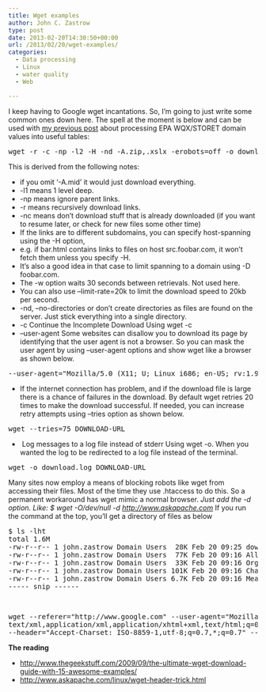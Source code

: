 ```yaml
---
title: Wget examples
author: John C. Zastrow
type: post
date: 2013-02-20T14:30:50+00:00
url: /2013/02/20/wget-examples/
categories:
  - Data processing
  - Linux
  - water quality
  - Web

---
```

I keep having to Google wget incantations. So, I&#8217;m going to just write some common ones down here. The spell at the moment is below and can be used with <a title="Importing EPA WQX Domains into MySQL Tables" href="http://northredoubt.com/n/2013/02/19/importing-epa-wqx-domains-into-mysql-tables/" target="_blank">my previous post</a> about processing EPA WQX/STORET domain values into useful tables:

<pre>wget -r -c -np -l2 -H -nd -A.zip,.xslx -erobots=off -o download.log --user-agent="Mozilla/5.0 (X11; U; Linux i686; en-US; rv:1.9.0.3) Gecko/2008092416 Firefox/3.0.3" http://www.epa.gov/storet/wqx/wqx_getdomainvalueswebservice.html</pre>

This is derived from the following notes:

  * if you omit ‘-A.mid’ it would just download everything.
  * -l1 means 1 level deep.
  * -np means ignore parent links.
  * -r means recursively download links.
  * -nc means don’t download stuff that is already downloaded (if you want to resume later, or check for new files some other time)
  * If the links are to different subdomains, you can specify host-spanning using the -H option,
  * e.g. if bar.html contains links to files on host src.foobar.com, it won&#8217;t fetch them unless you specify -H.
  * It&#8217;s also a good idea in that case to limit spanning to a domain using -D foobar.com.
  * The -w option waits 30 seconds between retrievals. Not used here.
  * You can also use &#8211;limit-rate=20k to limit the download speed to 20kb per second.
  * -nd, &#8211;no-directories or don&#8217;t create directories as files are found on the server. Just stick everything into a single directory.
  * -c Continue the Incomplete Download Using wget -c
  * &#8211;user-agent Some websites can disallow you to download its page by identifying that the user agent is not a browser. So you can mask the user agent by using –user-agent options and show wget like a browser as shown below.

<pre>--user-agent="Mozilla/5.0 (X11; U; Linux i686; en-US; rv:1.9.0.3) Gecko/2008092416 Firefox/3.0.3" URL-TO-DOWNLOAD</pre>

  * If the internet connection has problem, and if the download file is large there is a chance of failures in the download. By default wget retries 20 times to make the download successful. If needed, you can increase retry attempts using –tries option as shown below.

<pre>wget --tries=75 DOWNLOAD-URL</pre>

  *  Log messages to a log file instead of stderr Using wget -o. When you wanted the log to be redirected to a log file instead of the terminal.

<pre>wget -o download.log DOWNLOAD-URL</pre>

Many sites now employ a means of blocking robots like wget from accessing their files. Most of the time they use .htaccess to do this. So a permanent workaround has wget mimic a normal browser. _Just add the -d option. Like: $ wget -O/dev/null -d http://www.askapache.com_ If you run the command at the top, you&#8217;ll get a directory of files as below

<pre>$ ls -lht
total 1.6M
-rw-r--r-- 1 john.zastrow Domain Users  28K Feb 20 09:25 download.log
-rw-r--r-- 1 john.zastrow Domain Users  77K Feb 20 09:16 All.zip
-rw-r--r-- 1 john.zastrow Domain Users  33K Feb 20 09:16 Organization.zip
-rw-r--r-- 1 john.zastrow Domain Users 101K Feb 20 09:16 Characteristic.zip
-rw-r--r-- 1 john.zastrow Domain Users 6.7K Feb 20 09:16 MeasureUnit.zip
----- snip ------</pre>

&nbsp;

<pre>wget --referer="http://www.google.com" --user-agent="Mozilla/5.0 (Windows; U; Windows NT 5.1; en-US; rv:1.8.1.6) Gecko/20070725 Firefox/2.0.0.6" --header="Accept:
text/xml,application/xml,application/xhtml+xml,text/html;q=0.9,text/plain;q=0.8,image/png,*/*;q=0.5" --header="Accept-Language: en-us,en;q=0.5" --header="Accept-Encoding: gzip,deflate"
--header="Accept-Charset: ISO-8859-1,utf-8;q=0.7,*;q=0.7" --header="Keep-Alive: 300" -dnv http://www.askapache.com/sitemap.xml</pre>

**The reading**

  * http://www.thegeekstuff.com/2009/09/the-ultimate-wget-download-guide-with-15-awesome-examples/
  * http://www.askapache.com/linux/wget-header-trick.html